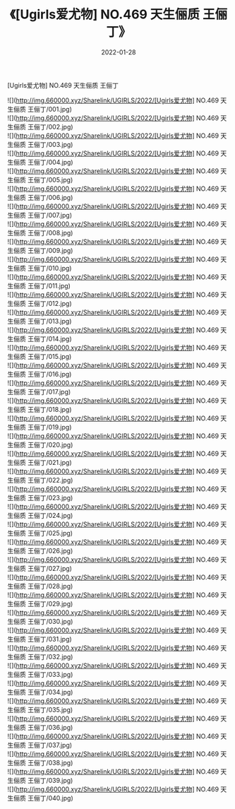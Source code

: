 ﻿---
layout: post
title:  《[Ugirls爱尤物] NO.469 天生俪质 王俪丁》
date:   2022-01-28
img: http://img.660000.xyz/Sharelink/UGIRLS/2022/[Ugirls爱尤物] NO.469 天生俪质 王俪丁/000.jpg
categories: [美女, 清纯, 唯美]
---

[Ugirls爱尤物] NO.469 天生俪质 王俪丁

 ![](http://img.660000.xyz/Sharelink/UGIRLS/2022/[Ugirls爱尤物] NO.469 天生俪质 王俪丁/001.jpg) <br>![](http://img.660000.xyz/Sharelink/UGIRLS/2022/[Ugirls爱尤物] NO.469 天生俪质 王俪丁/002.jpg) <br>![](http://img.660000.xyz/Sharelink/UGIRLS/2022/[Ugirls爱尤物] NO.469 天生俪质 王俪丁/003.jpg) <br>![](http://img.660000.xyz/Sharelink/UGIRLS/2022/[Ugirls爱尤物] NO.469 天生俪质 王俪丁/004.jpg) <br>![](http://img.660000.xyz/Sharelink/UGIRLS/2022/[Ugirls爱尤物] NO.469 天生俪质 王俪丁/005.jpg) <br>![](http://img.660000.xyz/Sharelink/UGIRLS/2022/[Ugirls爱尤物] NO.469 天生俪质 王俪丁/006.jpg) <br>![](http://img.660000.xyz/Sharelink/UGIRLS/2022/[Ugirls爱尤物] NO.469 天生俪质 王俪丁/007.jpg) <br>![](http://img.660000.xyz/Sharelink/UGIRLS/2022/[Ugirls爱尤物] NO.469 天生俪质 王俪丁/008.jpg) <br>![](http://img.660000.xyz/Sharelink/UGIRLS/2022/[Ugirls爱尤物] NO.469 天生俪质 王俪丁/009.jpg) <br>![](http://img.660000.xyz/Sharelink/UGIRLS/2022/[Ugirls爱尤物] NO.469 天生俪质 王俪丁/010.jpg) <br>![](http://img.660000.xyz/Sharelink/UGIRLS/2022/[Ugirls爱尤物] NO.469 天生俪质 王俪丁/011.jpg) <br>![](http://img.660000.xyz/Sharelink/UGIRLS/2022/[Ugirls爱尤物] NO.469 天生俪质 王俪丁/012.jpg) <br>![](http://img.660000.xyz/Sharelink/UGIRLS/2022/[Ugirls爱尤物] NO.469 天生俪质 王俪丁/013.jpg) <br>![](http://img.660000.xyz/Sharelink/UGIRLS/2022/[Ugirls爱尤物] NO.469 天生俪质 王俪丁/014.jpg) <br>![](http://img.660000.xyz/Sharelink/UGIRLS/2022/[Ugirls爱尤物] NO.469 天生俪质 王俪丁/015.jpg) <br>![](http://img.660000.xyz/Sharelink/UGIRLS/2022/[Ugirls爱尤物] NO.469 天生俪质 王俪丁/016.jpg) <br>![](http://img.660000.xyz/Sharelink/UGIRLS/2022/[Ugirls爱尤物] NO.469 天生俪质 王俪丁/017.jpg) <br>![](http://img.660000.xyz/Sharelink/UGIRLS/2022/[Ugirls爱尤物] NO.469 天生俪质 王俪丁/018.jpg) <br>![](http://img.660000.xyz/Sharelink/UGIRLS/2022/[Ugirls爱尤物] NO.469 天生俪质 王俪丁/019.jpg) <br>![](http://img.660000.xyz/Sharelink/UGIRLS/2022/[Ugirls爱尤物] NO.469 天生俪质 王俪丁/020.jpg) <br>![](http://img.660000.xyz/Sharelink/UGIRLS/2022/[Ugirls爱尤物] NO.469 天生俪质 王俪丁/021.jpg) <br>![](http://img.660000.xyz/Sharelink/UGIRLS/2022/[Ugirls爱尤物] NO.469 天生俪质 王俪丁/022.jpg) <br>![](http://img.660000.xyz/Sharelink/UGIRLS/2022/[Ugirls爱尤物] NO.469 天生俪质 王俪丁/023.jpg) <br>![](http://img.660000.xyz/Sharelink/UGIRLS/2022/[Ugirls爱尤物] NO.469 天生俪质 王俪丁/024.jpg) <br>![](http://img.660000.xyz/Sharelink/UGIRLS/2022/[Ugirls爱尤物] NO.469 天生俪质 王俪丁/025.jpg) <br>![](http://img.660000.xyz/Sharelink/UGIRLS/2022/[Ugirls爱尤物] NO.469 天生俪质 王俪丁/026.jpg) <br>![](http://img.660000.xyz/Sharelink/UGIRLS/2022/[Ugirls爱尤物] NO.469 天生俪质 王俪丁/027.jpg) <br>![](http://img.660000.xyz/Sharelink/UGIRLS/2022/[Ugirls爱尤物] NO.469 天生俪质 王俪丁/028.jpg) <br>![](http://img.660000.xyz/Sharelink/UGIRLS/2022/[Ugirls爱尤物] NO.469 天生俪质 王俪丁/029.jpg) <br>![](http://img.660000.xyz/Sharelink/UGIRLS/2022/[Ugirls爱尤物] NO.469 天生俪质 王俪丁/030.jpg) <br>![](http://img.660000.xyz/Sharelink/UGIRLS/2022/[Ugirls爱尤物] NO.469 天生俪质 王俪丁/031.jpg) <br>![](http://img.660000.xyz/Sharelink/UGIRLS/2022/[Ugirls爱尤物] NO.469 天生俪质 王俪丁/032.jpg) <br>![](http://img.660000.xyz/Sharelink/UGIRLS/2022/[Ugirls爱尤物] NO.469 天生俪质 王俪丁/033.jpg) <br>![](http://img.660000.xyz/Sharelink/UGIRLS/2022/[Ugirls爱尤物] NO.469 天生俪质 王俪丁/034.jpg) <br>![](http://img.660000.xyz/Sharelink/UGIRLS/2022/[Ugirls爱尤物] NO.469 天生俪质 王俪丁/035.jpg) <br>![](http://img.660000.xyz/Sharelink/UGIRLS/2022/[Ugirls爱尤物] NO.469 天生俪质 王俪丁/036.jpg) <br>![](http://img.660000.xyz/Sharelink/UGIRLS/2022/[Ugirls爱尤物] NO.469 天生俪质 王俪丁/037.jpg) <br>![](http://img.660000.xyz/Sharelink/UGIRLS/2022/[Ugirls爱尤物] NO.469 天生俪质 王俪丁/038.jpg) <br>![](http://img.660000.xyz/Sharelink/UGIRLS/2022/[Ugirls爱尤物] NO.469 天生俪质 王俪丁/039.jpg) <br>![](http://img.660000.xyz/Sharelink/UGIRLS/2022/[Ugirls爱尤物] NO.469 天生俪质 王俪丁/040.jpg) <br>